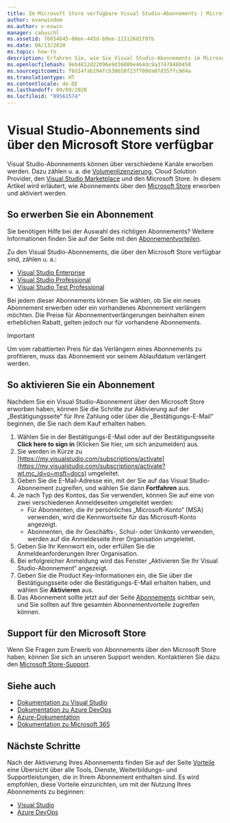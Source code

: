 ```yaml
---
title: Im Microsoft Store verfügbare Visual Studio-Abonnements | Microsoft-Dokumentation
author: evanwindom
ms.author: v-evwin
manager: cabuschl
ms.assetid: 76654645-08ee-445d-b9ee-123126d1f0fb
ms.date: 04/13/2020
ms.topic: how-to
description: Erfahren Sie, wie Sie Visual Studio-Abonnements im Microsoft Store erwerben und im Visual Studio-Abonnementportal aktivieren.
ms.openlocfilehash: 9eb4812d22096e9d36089e464dc9a37478480458
ms.sourcegitcommit: f8d14fab194fcb30658f23f700da07d35ffc9d4a
ms.translationtype: HT
ms.contentlocale: de-DE
ms.lasthandoff: 09/09/2020
ms.locfileid: "89561574"
---
```

# <a name="visual-studio-subscriptions-are-available-through-the-microsoft-store"></a>Visual Studio-Abonnements sind über den Microsoft Store verfügbar
Visual Studio-Abonnements können über verschiedene Kanäle erworben werden. Dazu zählen u. a. die [Volumenlizenzierung](https://www.microsoft.com/licensing/default), Cloud Solution Provider, den [Visual Studio Marketplace](https://marketplace.visualstudio.com/subscriptions) und den Microsoft Store.  In diesem Artikel wird erläutert, wie Abonnements über den [Microsoft Store](https://www.microsoft.com/store/collections/visualstudio) erworben und aktiviert werden.  

## <a name="how-to-buy-subscriptions"></a>So erwerben Sie ein Abonnement
Sie benötigen Hilfe bei der Auswahl des richtigen Abonnements?  Weitere Informationen finden Sie auf der Seite mit den [Abonnementvorteilen](https://visualstudio.microsoft.com/vs/benefits/).  

Zu den Visual Studio-Abonnements, die über den Microsoft Store verfügbar sind, zählen u. a.:
- [Visual Studio Enterprise](https://www.microsoft.com/p/visual-studio-enterprise-subscription/dg7gmgf0dst4?activetab=pivot%3aoverviewtab)
- [Visual Studio Professional](https://www.microsoft.com/p/visual-studio-professional-subscription/dg7gmgf0dst3?activetab=pivot%3aoverviewtab)
- [Visual Studio Test Professional](https://www.microsoft.com/p/visual-studio-test-professional-subscription/dg7gmgf0dst6?activetab=pivot%3aoverviewtab)

Bei jedem dieser Abonnements können Sie wählen, ob Sie ein neues Abonnement erwerben oder ein vorhandenes Abonnement verlängern möchten.  Die Preise für Abonnementverlängerungen beinhalten einen erheblichen Rabatt, gelten jedoch nur für vorhandene Abonnements. 

> [!IMPORTANT]
> Um vom rabattierten Preis für das Verlängern eines Abonnements zu profitieren, muss das Abonnement vor seinem Ablaufdatum verlängert werden.  

## <a name="how-to-activate-subscriptions"></a>So aktivieren Sie ein Abonnement
Nachdem Sie ein Visual Studio-Abonnement über den Microsoft Store erworben haben, können Sie die Schritte zur Aktivierung auf der „Bestätigungsseite“ für Ihre Zahlung oder über die „Bestätigungs-E-Mail“ beginnen, die Sie nach dem Kauf erhalten haben.

1. Wählen Sie in der Bestätigungs-E-Mail oder auf der Bestätigungsseite **Click here to sign in** (Klicken Sie hier, um sich anzumelden) aus.
2. Sie werden in Kürze zu [https://my.visualstudio.com/subscriptions/activate](https://my.visualstudio.com/subscriptions/activate?wt.mc_id=o~msft~docs) umgeleitet.
3. Geben Sie die E-Mail-Adresse ein, mit der Sie auf das Visual Studio-Abonnement zugreifen, und wählen Sie dann **Fortfahren** aus.
4. Je nach Typ des Kontos, das Sie verwenden, können Sie auf eine von zwei verschiedenen Anmeldeseiten umgeleitet werden:
    - Für Abonnenten, die ihr persönliches „Microsoft-Konto“ (MSA) verwenden, wird die Kennwortseite für das Microsoft-Konto angezeigt.
    - Abonnenten, die ihr Geschäfts-, Schul- oder Unikonto verwenden, werden auf die Anmeldeseite ihrer Organisation umgeleitet.
5. Geben Sie Ihr Kennwort ein, oder erfüllen Sie die Anmeldeanforderungen Ihrer Organisation.
6. Bei erfolgreicher Anmeldung wird das Fenster „Aktivieren Sie Ihr Visual Studio-Abonnement“ angezeigt.
7. Geben Sie die Product Key-Informationen ein, die Sie über die Bestätigungsseite oder die Bestätigungs-E-Mail erhalten haben, und wählen Sie **Aktivieren** aus.
8. Das Abonnement sollte jetzt auf der Seite [Abonnements](https://my.visualstudio.com/subscriptions?wt.mc_id=o~msft~docs) sichtbar sein, und Sie sollten auf Ihre gesamten Abonnementvorteile zugreifen können.

## <a name="support-for-microsoft-store"></a>Support für den Microsoft Store
Wenn Sie Fragen zum Erwerb von Abonnements über den Microsoft Store haben, können Sie sich an unseren Support wenden.  Kontaktieren Sie dazu den [Microsoft Store-Support](https://support.microsoft.com/help/28808/microsoft-store-contact-support?ocid=MSCOMStoreFooter-ContactUs).

## <a name="see-also"></a>Siehe auch
- [Dokumentation zu Visual Studio](https://docs.microsoft.com/visualstudio/)
- [Dokumentation zu Azure DevOps](https://docs.microsoft.com/azure/devops/)
- [Azure-Dokumentation](https://docs.microsoft.com/azure/)
- [Dokumentation zu Microsoft 365](https://docs.microsoft.com/microsoft-365/)

## <a name="next-steps"></a>Nächste Schritte
Nach der Aktivierung Ihres Abonnements finden Sie auf der Seite [Vorteile](https://my.visualstudio.com/benefits?wt.mc_id=o~msft~docs) eine Übersicht über alle Tools, Dienste, Weiterbildungs- und Supportleistungen, die in Ihrem Abonnement enthalten sind.  Es wird empfohlen, diese Vorteile einzurichten, um mit der Nutzung Ihres Abonnements zu beginnen:
- [Visual Studio](vs-ide-benefit.md)
- [Azure DevOps](vs-azure-devops.md)